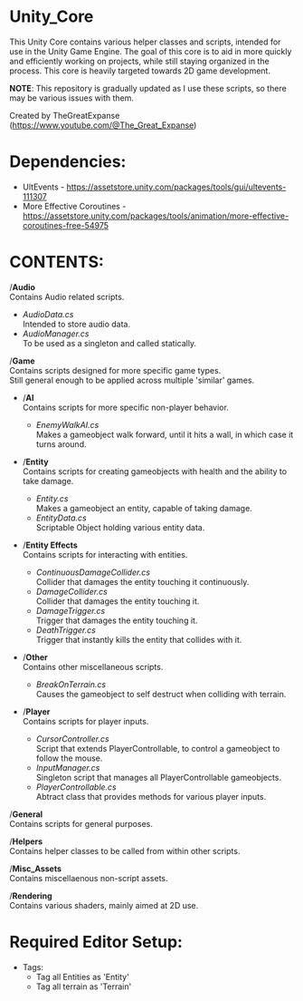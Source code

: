 # Unity_Core
This Unity Core contains various helper classes and scripts, intended for use in the Unity Game Engine.
The goal of this core is to aid in more quickly and efficiently working on projects, while still staying organized in the process.
This core is heavily targeted towards 2D game development.

**NOTE**: This repository is gradually updated as I use these scripts, so there may be various issues with them.

Created by TheGreatExpanse (https://www.youtube.com/@The_Great_Expanse)


# Dependencies:
- UltEvents - https://assetstore.unity.com/packages/tools/gui/ultevents-111307
- More Effective Coroutines - https://assetstore.unity.com/packages/tools/animation/more-effective-coroutines-free-54975



# CONTENTS:
/**Audio**  
 Contains Audio related scripts.  
- *AudioData.cs*  
 Intended to store audio data.  
- *AudioManager.cs*  
 To be used as a singleton and called statically.  
  

/**Game**  
Contains scripts designed for more specific game types.  
Still general enough to be applied across multiple 'similar' games.  
- /**AI**  
Contains scripts for more specific non-player behavior.  
  - *EnemyWalkAI.cs*  
  Makes a gameobject walk forward, until it hits a wall, in which case it turns around.  

- /**Entity**  
Contains scripts for creating gameobjects with health and the ability to take damage.  
  - *Entity.cs*  
  Makes a gameobject an entity, capable of taking damage.  
  - *EntityData.cs*  
  Scriptable Object holding various entity data.  

- /**Entity Effects**  
Contains scripts for interacting with entities.  
  - *ContinuousDamageCollider.cs*  
  Collider that damages the entity touching it continuously.  
  - *DamageCollider.cs*  
  Collider that damages the entity touching it.  
  - *DamageTrigger.cs*  
  Trigger that damages the entity touching it.  
  - *DeathTrigger.cs*  
  Trigger that instantly kills the entity that collides with it.  

- /**Other**  
Contains other miscellaneous scripts.  
  - *BreakOnTerrain.cs*  
  Causes the gameobject to self destruct when colliding with terrain.

- /**Player**  
Contains scripts for player inputs.  
  - *CursorController.cs*  
  Script that extends PlayerControllable, to control a gameobject to follow the mouse.  
  - *InputManager.cs*  
  Singleton script that manages all PlayerControllable gameobjects.  
  - *PlayerControllable.cs*  
  Abtract class that provides methods for various player inputs.  

/**General**  
Contains scripts for general purposes.  


/**Helpers**  
Contains helper classes to be called from within other scripts.  


/**Misc_Assets**  
Contains miscellaenous non-script assets.  


/**Rendering**  
Contains various shaders, mainly aimed at 2D use.  


# Required Editor Setup:
- Tags:  
  - Tag all Entities as 'Entity'  
  - Tag all terrain as 'Terrain'  

